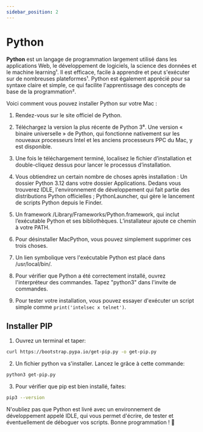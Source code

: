 ```yaml
---
sidebar_position: 2
---
```


# Python

**Python** est un langage de programmation largement utilisé dans les applications Web, le développement de logiciels, la science des données et le machine learning¹. Il est efficace, facile à apprendre et peut s'exécuter sur de nombreuses plateformes¹. Python est également apprécié pour sa syntaxe claire et simple, ce qui facilite l'apprentissage des concepts de base de la programmation².

Voici comment vous pouvez installer Python sur votre Mac :

1. Rendez-vous sur le site officiel de Python.

2. Téléchargez la version la plus récente de Python 3⁶. Une version « binaire universelle » de Python, qui fonctionne nativement sur les nouveaux processeurs Intel et les anciens processeurs PPC du Mac, y est disponible.

3. Une fois le téléchargement terminé, localisez le fichier d’installation et double-cliquez dessus pour lancer le processus d’installation.

4. Vous obtiendrez un certain nombre de choses après installation : Un dossier Python 3.12 dans votre dossier Applications. Dedans vous trouverez IDLE, l'environnement de développement qui fait partie des distributions Python officielles ; PythonLauncher, qui gère le lancement de scripts Python depuis le Finder.

5. Un framework /Library/Frameworks/Python.framework, qui inclut l’exécutable Python et ses bibliothèques. L’installateur ajoute ce chemin à votre PATH.

6. Pour désinstaller MacPython, vous pouvez simplement supprimer ces trois choses.

7. Un lien symbolique vers l'exécutable Python est placé dans /usr/local/bin/.

8. Pour vérifier que Python a été correctement installé, ouvrez l'interpréteur des commandes. Tapez "python3" dans l'invite de commandes.

9. Pour tester votre installation, vous pouvez essayer d'exécuter un script simple comme `print('intelsec x telnet')`.

## Installer PIP

1. Ouvrez un terminal et taper:
```bash
curl https://bootstrap.pypa.io/get-pip.py -o get-pip.py
```

2. Un fichier python va s'installer. Lancez le grâce à cette commande:
```bash
python3 get-pip.py
```

3. Pour vérifier que pip est bien installé, faites:
```bash
pip3 --version
```
N'oubliez pas que Python est livré avec un environnement de développement appelé IDLE, qui vous permet d'écrire, de tester et éventuellement de déboguer vos scripts. Bonne programmation ! 🐍